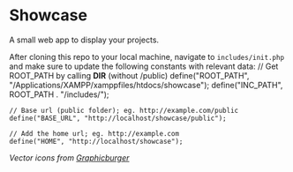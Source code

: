 # Showcase

A small web app to display your projects.

After cloning this repo to your local machine, navigate to `includes/init.php` and make sure to update the following constants with relevant data:
    // Get ROOT_PATH by calling __DIR__ (without /public)
    define("ROOT_PATH", "/Applications/XAMPP/xamppfiles/htdocs/showcase");
    define("INC_PATH", ROOT_PATH . "/includes/");

    // Base url (public folder); eg. http://example.com/public
    define("BASE_URL", "http://localhost/showcase/public");

    // Add the home url; eg. http://example.com
    define("HOME", "http://localhost/showcase");


*Vector icons from [Graphicburger](http://graphicburger.com)*
